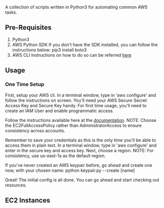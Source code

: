 A collection of scripts written in Python3 for automating common AWS tasks. 

## Pre-Requisites
1. Python3
2. AWS Python SDK
    If you don't have the SDK installed, you can follow the instructions below:
        pip3 install boto3
3. AWS CLI
    Instructions on how to do so can be referred [here](https://docs.aws.amazon.com/cli/latest/userguide/cli-chap-install.html)
    
## Usage

### One Time Setup
First, setup your AWS cli. In a terminal window, type in 'aws configure' and follow the instructions on screen. You'll need your AWS Secure Secret Access Key and Secure Key handy. For first time usage, you'll need to create an IAM User and enable programmatic access. 

Follow the instructions available here at the [documentation](https://docs.aws.amazon.com/IAM/latest/UserGuide/getting-started_create-admin-group.html).
    NOTE: Choose the EC2FullAccessPolicy rather than AdministratorAccess to ensure consistency across accounts.

Remember to save your credentials as this is the only time you'll be able to access them in plain text. In a terminal window, type in 'aws configure' and enter in the secure key and access key. Next, choose a region. 
    NOTE: For consistency, use us-east-1a as the default region.

If you've never created an AWS keypair before, go ahead and create one now, with your chosen name:
    python keypair.py --create [name]

Great! The initial config is all done. You can go ahead and start checking out resources.

## EC2 Instances
